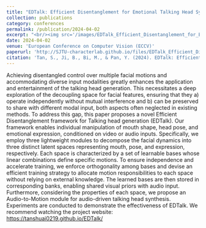 ```yaml
---
title: "EDTalk: Efficient Disentanglement for Emotional Talking Head Synthesis"
collection: publications
category: conferences
permalink: /publication/2024-04-02
excerpt: "<br/><img src='/images/EDTalk_Efficient_Disentanglement_for_Emotional_Talking_Head_Synthesis.png'>"
date: 2024-04-02
venue: 'European Conference on Computer Vision (ECCV)'
paperurl: 'http://SJTU-characterlab.github.io/files/EDTalk_Efficient_Disentanglement_for_Emotional_Talking_Head_Synthesis.pdf'
citation: 'Tan, S., Ji, B., Bi, M., & Pan, Y. (2024). EDTalk: Efficient Disentanglement for Emotional Talking Head Synthesis. arXiv preprint arXiv:2404.01647.'
---
```


Achieving disentangled control over multiple facial motions and accommodating diverse input modalities greatly enhances the application and entertainment of the talking head generation. This necessitates a deep exploration of the decoupling space for facial features, ensuring that they a) operate independently without mutual interference and b) can be preserved to share with different modal input, both aspects often neglected in existing methods. To address this gap, this paper proposes a novel Efficient Disentanglement framework for Talking head generation (EDTalk). Our framework enables individual manipulation of mouth shape, head pose, and emotional expression, conditioned on video or audio inputs. Specifically, we employ three lightweight modules to decompose the facial dynamics into three distinct latent spaces representing mouth, pose, and expression, respectively. Each space is characterized by a set of learnable bases whose linear combinations define specific motions. To ensure independence and accelerate training, we enforce orthogonality among bases and devise an efficient training strategy to allocate motion responsibilities to each space without relying on external knowledge. The learned bases are then stored in corresponding banks, enabling shared visual priors with audio input. Furthermore, considering the properties of each space, we propose an Audio-to-Motion module for audio-driven talking head synthesis. Experiments are conducted to demonstrate the effectiveness of EDTalk. We recommend watching the project website: https://tanshuai0219.github.io/EDTalk/
